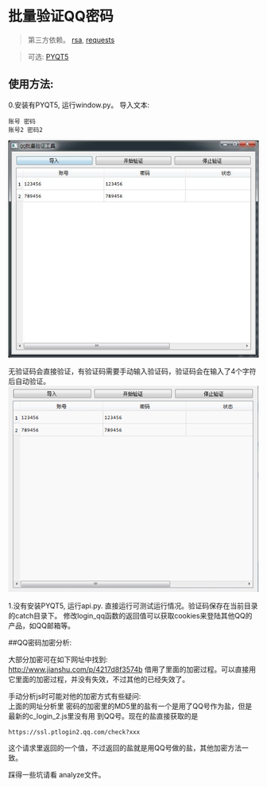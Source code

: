 # 批量验证QQ密码

> 第三方依赖。
[rsa](https://pypi.python.org/pypi/rsa/), [requests](https://pypi.python.org/pypi/requests/)

> 可选:
[PYQT5](https://riverbankcomputing.com/software/pyqt/download5)

## 使用方法:

0.安装有PYQT5, 运行window.py。
导入文本:<br />
```
账号 密码
账号2 密码2
```
<img src='https://github.com/HuberTRoy/veriQQ/blob/master/showpic/0.jpg'>

无验证码会直接验证，有验证码需要手动输入验证码，验证码会在输入了4个字符后自动验证。<br />
<img src='https://github.com/HuberTRoy/veriQQ/blob/master/showpic/1.gif'>

1.没有安装PYQT5, 运行api.py.
直接运行可测试运行情况。验证码保存在当前目录的catch目录下。
修改login_qq函数的返回值可以获取cookies来登陆其他QQ的产品，如QQ邮箱等。


##QQ密码加密分析:

大部分加密可在如下网址中找到:<br />
http://www.jianshu.com/p/4217d8f3574b
借用了里面的加密过程。可以直接用它里面的加密过程，并没有失效，不过其他的已经失效了。<br />

手动分析js时可能对他的加密方式有些疑问:<br/>
上面的网址分析里 密码的加密里的MD5里的盐有一个是用了QQ号作为盐，但是最新的c_login_2.js里没有用
到QQ号。现在的盐直接获取的是
```
https://ssl.ptlogin2.qq.com/check?xxx
```
这个请求里返回的一个值，不过返回的盐就是用QQ号做的盐，其他加密方法一致。

踩得一些坑请看 analyze文件。
